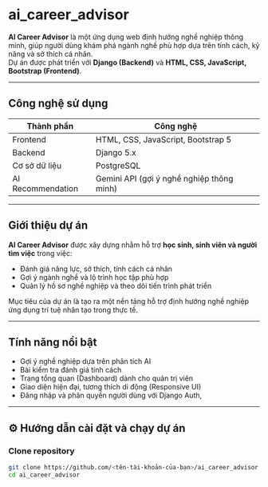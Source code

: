 # ai_career_advisor

**AI Career Advisor** là một ứng dụng web định hướng nghề nghiệp thông minh, giúp người dùng khám phá ngành nghề phù hợp dựa trên tính cách, kỹ năng và sở thích cá nhân.  
Dự án được phát triển với **Django (Backend)** và **HTML, CSS, JavaScript, Bootstrap (Frontend)**.

---

## Công nghệ sử dụng

| Thành phần | Công nghệ |
|-------------|------------|
| Frontend | HTML, CSS, JavaScript, Bootstrap 5 |
| Backend | Django 5.x |
| Cơ sở dữ liệu | PostgreSQL |
| AI Recommendation | Gemini API (gợi ý nghề nghiệp thông minh) |

---

## Giới thiệu dự án

**AI Career Advisor** được xây dựng nhằm hỗ trợ **học sinh, sinh viên và người tìm việc** trong việc:
- Đánh giá năng lực, sở thích, tính cách cá nhân  
- Gợi ý ngành nghề và lộ trình học tập phù hợp  
- Quản lý hồ sơ nghề nghiệp và theo dõi tiến trình phát triển  

Mục tiêu của dự án là tạo ra một nền tảng hỗ trợ định hướng nghề nghiệp ứng dụng trí tuệ nhân tạo trong thực tế.

---

## Tính năng nổi bật

-  Gợi ý nghề nghiệp dựa trên phân tích AI  
-  Bài kiểm tra đánh giá tính cách  
- Trang tổng quan (Dashboard) dành cho quản trị viên  
- Giao diện hiện đại, tương thích di động (Responsive UI)  
- Đăng nhập và phân quyền người dùng với Django Auth, 

---

## ⚙️ Hướng dẫn cài đặt và chạy dự án

### Clone repository
```bash
git clone https://github.com/<tên-tài-khoản-của-bạn>/ai_career_advisor.git
cd ai_career_advisor

